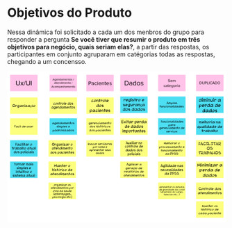 # Objetivos do Produto

Nessa dinâmica foi solicitado a cada um dos menbros do grupo para responder a pergunta **Se você tiver que resumir o produto em três objetivos para negócio, quais seriam elas?**, a partir das respostas, os participantes em conjunto agruparam em catégorias todas as respostas, chegando a um concensso.

![Resultado](../assets/img/product_purpose.png)